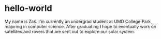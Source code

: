 # hello-world

My name is Zak. I'm currently an undergrad student at UMD College Park, majoring in computer science. After graduating I hope to eventually work on satellites and rovers that are sent out to explore our solar system.
